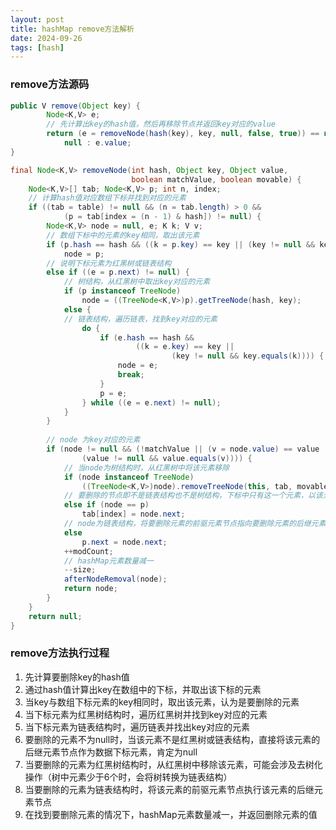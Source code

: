```yaml
---
layout: post
title: hashMap remove方法解析
date: 2024-09-26
tags: [hash]
---
```


### remove方法源码
```java
public V remove(Object key) {
        Node<K,V> e;
        // 先计算出key的hash值，然后再移除节点并返回key对应的value
        return (e = removeNode(hash(key), key, null, false, true)) == null ?
            null : e.value;
}

final Node<K,V> removeNode(int hash, Object key, Object value,
                           boolean matchValue, boolean movable) {
    Node<K,V>[] tab; Node<K,V> p; int n, index;
    // 计算hash值对应数组下标并找到对应的元素
    if ((tab = table) != null && (n = tab.length) > 0 &&
            (p = tab[index = (n - 1) & hash]) != null) {
        Node<K,V> node = null, e; K k; V v;
        // 数组下标中的元素的key相同，取出该元素
        if (p.hash == hash && ((k = p.key) == key || (key != null && key.equals(k))))
            node = p;
        // 说明下标元素为红黑树或链表结构
        else if ((e = p.next) != null) {
            // 树结构，从红黑树中取出key对应的元素
            if (p instanceof TreeNode)
                node = ((TreeNode<K,V>)p).getTreeNode(hash, key);
            else {
            // 链表结构，遍历链表，找到key对应的元素
                do {
                    if (e.hash == hash &&
                            ((k = e.key) == key ||
                                    (key != null && key.equals(k)))) {
                        node = e;
                        break;
                    }
                    p = e;
                } while ((e = e.next) != null);
            }
        }
        
        // node 为key对应的元素
        if (node != null && (!matchValue || (v = node.value) == value ||
                (value != null && value.equals(v)))) {
            // 当node为树结构时，从红黑树中将该元素移除
            if (node instanceof TreeNode)
                ((TreeNode<K,V>)node).removeTreeNode(this, tab, movable);
            // 要删除的节点即不是链表结构也不是树结构，下标中只有这一个元素，以该元素的后继元素节点作为下标的值，为null
            else if (node == p)
                tab[index] = node.next;
            // node为链表结构，将要删除元素的前驱元素节点指向要删除元素的后继元素节点
            else
                p.next = node.next;
            ++modCount;
            // hashMap元素数量减一
            --size;
            afterNodeRemoval(node);
            return node;
        }
    }
    return null;
}
```

### remove方法执行过程
1. 先计算要删除key的hash值
2. 通过hash值计算出key在数组中的下标，并取出该下标的元素
3. 当key与数组下标元素的key相同时，取出该元素，认为是要删除的元素
4. 当下标元素为红黑树结构时，遍历红黑树并找到key对应的元素
5. 当下标元素为链表结构时，遍历链表并找出key对应的元素
6. 要删除的元素不为null时，当该元素不是红黑树或链表结构，直接将该元素的后继元素节点作为数据下标元素，肯定为null
7. 当要删除的元素为红黑树结构时，从红黑树中移除该元素，可能会涉及去树化操作（树中元素少于6个时，会将树转换为链表结构）
8. 当要删除的元素为链表结构时，将该元素的前驱元素节点执行该元素的后继元素节点
9. 在找到要删除元素的情况下，hashMap元素数量减一，并返回删除元素的值